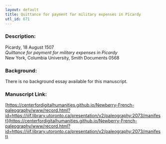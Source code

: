 ```yaml
---
layout: default
title: Quittance for payment for military expenses in Picardy
utl_id: 671
---
```


### Description:

Picardy, 18 August 1507<br>
_Quittance for payment for military expenses in Picardy_<br>
New York, Columbia University, Smith Documents 0568

### Background:

There is no background essay available for this manuscript.

### Manuscript Link:

[https://centerfordigitalhumanities.github.io/Newberry-French-paleography/www/record.html?id=https://iiif.library.utoronto.ca/presentation/v2/paleography:2073/manifest](https://centerfordigitalhumanities.github.io/Newberry-French-paleography/www/record.html?id=https://iiif.library.utoronto.ca/presentation/v2/paleography:2073/manifest)
